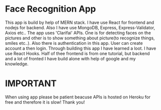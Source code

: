 # Face Recognition App

This app is build by help of MERN stack. I have use React for frontend and nodejs for backend. Also I have use MongoDB, Express, Express-Validator, Axios etc..
The app uses 'Clarifai' APIs. One is for detecting faces on the pictures and other is to show something about picture(to recognize things, smiles etc..). 
Also there is authentication in this app. User can create account a then login.
Through building this app I have learned a loot. I have use React Hooks. Half of thee frontend is from one tutorial, but backend and a lot of fronted I 
have build alone with help of google and my knowledge. 

# IMPORTANT

When using app please be patient beacuse APIs is hosted on Heroku for free and therefore it is slow! Thank you!
